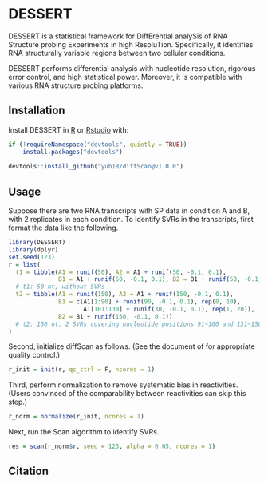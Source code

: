 
<!-- README.md is generated from README.Rmd. Please edit that file -->

# DESSERT

<!-- badges: start -->

<!-- badges: end -->

DESSERT is a statistical framework for DiffErential analySis of RNA
Structure probing Experiments in high ResoluTion. Specifically, it
identifies RNA structurally variable regions between two cellular
conditions.

DESSERT performs differential analysis with nucleotide resolution,
rigorous error control, and high statistical power. Moreover, it is
compatible with various RNA structure probing platforms.

## Installation

Install DESSERT in [R](https://cran.r-project.org/) or
[Rstudio](https://www.rstudio.com/products/rstudio/) with:

``` r
if (!requireNamespace("devtools", quietly = TRUE))
    install.packages("devtools")
    
devtools::install_github("yub18/diffScan@v1.0.0")
```

## Usage

Suppose there are two RNA transcripts with SP data in condition A and B,
with 2 replicates in each condition. To identify SVRs in the
transcripts, first format the data like the following.

``` r
library(DESSERT)
library(dplyr)
set.seed(123)
r = list(
  t1 = tibble(A1 = runif(50), A2 = A1 + runif(50, -0.1, 0.1),
              B1 = A1 + runif(50, -0.1, 0.1), B2 = B1 + runif(50, -0.1, 0.1)),
  # t1: 50 nt, without SVRs
  t2 = tibble(A1 = runif(150), A2 = A1 + runif(150, -0.1, 0.1),
              B1 = c(A1[1:90] + runif(90, -0.1, 0.1), rep(0, 10), 
                     A1[101:130] + runif(30, -0.1, 0.1), rep(1, 20)), 
              B2 = B1 + runif(150, -0.1, 0.1))
  # t2: 150 nt, 2 SVRs covering nucleotide positions 91~100 and 131~150
)
```

Second, initialize diffScan as follows. (See the document of  for
appropriate quality control.)

``` r
r_init = init(r, qc_ctrl = F, ncores = 1)
```

Third, perform normalization to remove systematic bias in reactivities.
(Users convinced of the comparability between reactivities can skip this
step.)

``` r
r_norm = normalize(r_init, ncores = 1)
```

Next, run the Scan algorithm to identify SVRs.

``` r
res = scan(r_norm$r, seed = 123, alpha = 0.05, ncores = 1)
```

## Citation
